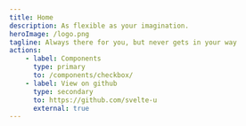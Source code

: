 ```yaml
---
title: Home
description: As flexible as your imagination.
heroImage: /logo.png
tagline: Always there for you, but never gets in your way
actions:
    - label: Components
      type: primary
      to: /components/checkbox/
    - label: View on github
      type: secondary
      to: https://github.com/svelte-u
      external: true
---
```

